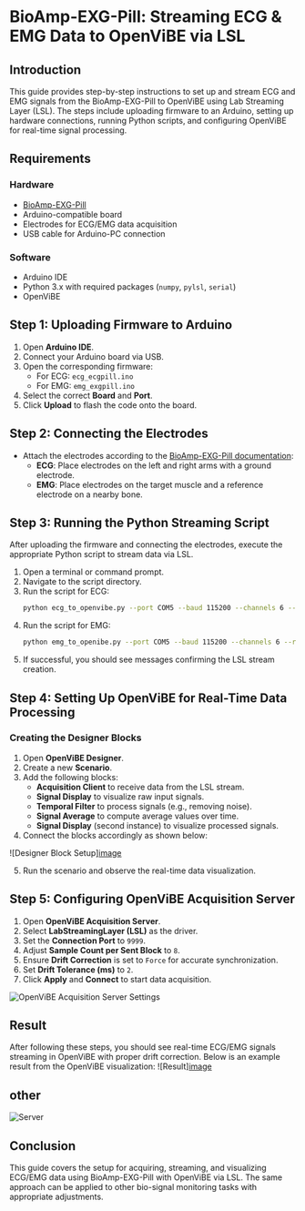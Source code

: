 # BioAmp-EXG-Pill: Streaming ECG & EMG Data to OpenViBE via LSL

## Introduction
This guide provides step-by-step instructions to set up and stream ECG and EMG signals from the BioAmp-EXG-Pill to OpenViBE using Lab Streaming Layer (LSL). The steps include uploading firmware to an Arduino, setting up hardware connections, running Python scripts, and configuring OpenViBE for real-time signal processing.

## Requirements
### Hardware
- [BioAmp-EXG-Pill](https://github.com/upsidedownlabs/BioAmp-EXG-Pill)
- Arduino-compatible board
- Electrodes for ECG/EMG data acquisition
- USB cable for Arduino-PC connection

### Software
- Arduino IDE
- Python 3.x with required packages (`numpy`, `pylsl`, `serial`)
- OpenViBE

## Step 1: Uploading Firmware to Arduino
1. Open **Arduino IDE**.
2. Connect your Arduino board via USB.
3. Open the corresponding firmware:
   - For ECG: `ecg_ecgpill.ino`
   - For EMG: `emg_exgpill.ino`
4. Select the correct **Board** and **Port**.
5. Click **Upload** to flash the code onto the board.

## Step 2: Connecting the Electrodes
- Attach the electrodes according to the [BioAmp-EXG-Pill documentation](https://github.com/upsidedownlabs/BioAmp-EXG-Pill/tree/main):
  - **ECG**: Place electrodes on the left and right arms with a ground electrode.
  - **EMG**: Place electrodes on the target muscle and a reference electrode on a nearby bone.

## Step 3: Running the Python Streaming Script
After uploading the firmware and connecting the electrodes, execute the appropriate Python script to stream data via LSL.

1. Open a terminal or command prompt.
2. Navigate to the script directory.
3. Run the script for ECG:
   ```bash
   python ecg_to_openvibe.py --port COM5 --baud 115200 --channels 6 --rate 500
   ```
4. Run the script for EMG:
   ```bash
   python emg_to_openibe.py --port COM5 --baud 115200 --channels 6 --rate 1000
   ```
5. If successful, you should see messages confirming the LSL stream creation.

## Step 4: Setting Up OpenViBE for Real-Time Data Processing
### Creating the Designer Blocks
1. Open **OpenViBE Designer**.
2. Create a new **Scenario**.
3. Add the following blocks:
   - **Acquisition Client** to receive data from the LSL stream.
   - **Signal Display** to visualize raw input signals.
   - **Temporal Filter** to process signals (e.g., removing noise).
   - **Signal Average** to compute average values over time.
   - **Signal Display** (second instance) to visualize processed signals.
4. Connect the blocks accordingly as shown below:


![Designer Block Setup][image](https://github.com/user-attachments/assets/06e3c997-19b8-4edc-9b26-37c1f1a61cf2)

5. Run the scenario and observe the real-time data visualization.

## Step 5: Configuring OpenViBE Acquisition Server
1. Open **OpenViBE Acquisition Server**.
2. Select **LabStreamingLayer (LSL)** as the driver.
3. Set the **Connection Port** to `9999`.
4. Adjust **Sample Count per Sent Block** to `8`.
5. Ensure **Drift Correction** is set to `Force` for accurate synchronization.
6. Set **Drift Tolerance (ms)** to `2`.
7. Click **Apply** and **Connect** to start data acquisition.


![OpenViBE Acquisition Server Settings](https://github.com/user-attachments/assets/ee9a5c6d-9c6d-48a8-b250-416fb5018301)

## Result
After following these steps, you should see real-time ECG/EMG signals streaming in OpenViBE with proper drift correction. Below is an example result from the OpenViBE visualization:
![Result][image](https://github.com/user-attachments/assets/13827a6a-84c4-401b-a38e-96815c3795ab)

## other
![Server](https://github.com/user-attachments/assets/3e3c44be-b908-4f07-b024-b6bf525af8b0)





## Conclusion
This guide covers the setup for acquiring, streaming, and visualizing ECG/EMG data using BioAmp-EXG-Pill with OpenViBE via LSL. The same approach can be applied to other bio-signal monitoring tasks with appropriate adjustments.

